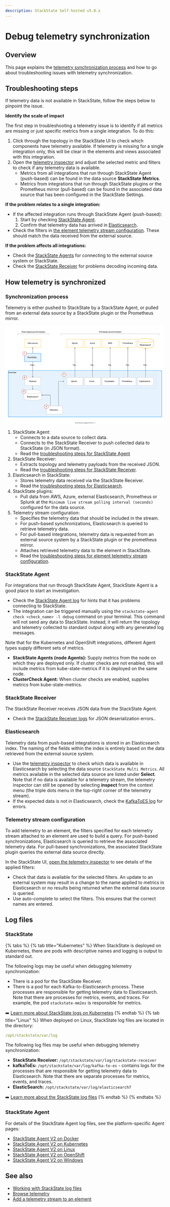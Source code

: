 ```yaml
---
description: StackState Self-hosted v5.0.x 
---
```


# Debug telemetry synchronization

## Overview

This page explains the [telemetry synchronization process](#synchronization-process) and how to go about troubleshooting issues with telemetry synchronization.

## Troubleshooting  steps

If telemetry data is not available in StackState, follow the steps below to pinpoint the issue.

**Identify the scale of impact**

The first step in troubleshooting a telemetry issue is to identify if all metrics are missing or just specific metrics from a single integration. To do this: 

1. Click through the topology in the StackState UI to check which components have telemetry available. If telemetry is missing for a single integration only, this will be clear in the elements and views associated with this integration. 
2. Open the [telemetry inspector](/use/metrics-and-events/browse-telemetry.md) and adjust the selected metric and filters to check if any telemetry data is available.
   * Metrics from all integrations that run through StackState Agent (push-based) can be found in the data source **StackState Metrics**. 
   * Metrics from integrations that run through StackState plugins or the Prometheus mirror (pull-based) can be found in the associated data source that has been configured in the StackState Settings. 

**If the problem relates to a single integration:**

* If the affected integration runs through StackState Agent (push-based):
  1. Start by checking [StackState Agent](#stackstate-agent).
  2. Confirm that telemetry data has arrived in [Elasticsearch](#elasticsearch).
* Check the filters in [the element telemetry stream configuration](#telemetry-stream-configuration). These should match the data received from the external source.

**If the problem affects all integrations:**

* Check the [StackState Agents](#stackstate-agent) for connecting to the external source system or StackState.
* Check the [StackState Receiver](#stackstate-receiver) for problems decoding incoming data.

## How telemetry is synchronized

### Synchronization process

Telemetry is either pushed to StackState by a StackState Agent, or pulled from an external data source by a StackState plugin or the Prometheus mirror.

![Telemetry synchronization process](/.gitbook/assets/telemetry-sync.svg)

1. StackState Agent:
   * Connects to a data source to collect data.
   * Connects to the StackState Receiver to push collected data to StackState (in JSON format).
   * Read the [troubleshooting steps for StackState Agent](#stackstate-agent)
2. StackState Receiver:
   * Extracts topology and telemetry payloads from the received JSON.
   * Read the [troubleshooting steps for StackState Receiver](#stackstate-receiver).
3. Elasticsearch in StackState:
   * Stores telemetry data received via the StackState Receiver. 
   * Read the [troubleshooting steps for Elasticsearch](#elasticsearch). 
4. StackState plugins:
   * Pull data from AWS, Azure, external Elasticsearch, Prometheus or Splunk at the `Minimum live stream polling interval (seconds)` configured for the data source.
5. Telemetry stream configuration:
   * Specifies the telemetry data that should be included in the stream.
   * For push-based synchronizations, Elasticsearch is queried to retrieve telemetry data.
   * For pull-based integrations, telemetry data is requested from an external source system by a StackState plugin or the prometheus mirror.
   * Attaches retrieved telemetry data to the element in StackState.
   * Read the [troubleshooting steps for element telemetry stream configuration](#telemetry-stream-configuration).

### StackState Agent

For integrations that run through StackState Agent, StackState Agent is a good place to start an investigation.
- Check the [StackState Agent log](#stackstate-agent) for hints that it has problems connecting to StackState.
- The integration can be triggered manually using the `stackstate-agent check <check_name> -l debug` command on your terminal. This command will not send any data to StackState. Instead, it will return the topology and telemetry collected to standard output along with any generated log messages.

Note that for the Kubernetes and OpenShift integrations, different Agent types supply different sets of metrics. 

- **StackState Agents (node Agents):** Supply metrics from the node on which they are deployed only. If cluster checks are not enabled, this will include metrics from kube-state-metrics if it is deployed on the same node.
- **ClusterCheck Agent:** When cluster checks are enabled, supplies metrics from kube-state-metrics.

### StackState Receiver

The StackState Receiver receives JSON data from the StackState Agent. 

- Check the [StackState Receiver logs](#stackstate) for JSON deserialization errors..

### Elasticsearch

Telemetry data from push-based integrations is stored in an Elasticsearch index. The naming of the fields within the index is entirely based on the data retrieved from the external source system.

- Use the [telemetry inspector](/use/metrics-and-events/browse-telemetry.md) to check which data is available in Elasticsearch by selecting the data source `StackState Multi Metrics`. All metrics available in the selected data source are listed under **Select**.  Note that if no data is available for a telemetry stream, the telemetry inspector can still be opened by selecting **inspect** from the context menu (the triple dots menu in the top-right corner of the telemetry stream). 
- If the expected data is not in Elasticsearch, check the [KafkaToES log](#stackstate) for errors.

### Telemetry stream configuration

To add telemetry to an element, the filters specified for each telemetry stream attached to an element are used to build a query. For push-based synchronizations, Elasticsearch is queried to retrieve the associated telemetry data. For pull-based synchronizations, the associated StackState plugin queries the external data source directly. 

In the StackState UI, [open the telemetry inspector](/use/metrics-and-events/browse-telemetry.md) to see details of the applied filters:

- Check that data is available for the selected filters. An update to an external system may result in a change to the name applied to metrics in Elasticsearch or no results being returned when the external data source is queried.
- Use auto-complete to select the filters. This ensures that the correct names are entered.

## Log files

### StackState

{% tabs %}
{% tab title="Kubernetes" %}
When StackState is deployed on Kubernetes, there are pods with descriptive names and logging is output to standard out.

The following logs may be useful when debugging telemetry synchronization:

* There is a pod for the StackState Receiver.
* There is a pod for each Kafka-to-Elasticsearch process. These processes are responsible for getting telemetry data to Elasticsearch. Note that there are processes for metrics, events, and traces. For example, the pod `stackstate-mm2es` is responsible for metrics.

➡️ [Learn more about StackState logs on Kubernetes](/configure/logging/kubernetes-logs.md)
{% endtab %}
{% tab title="Linux" %}
When deployed on Linux, StackState log files are located in the directory:

```yaml
/opt/stackstate/var/log
```

The following log files may be useful when debugging telemetry synchronization:

* **StackState Receiver:** `/opt/stackstate/var/log/stackstate-receiver`
* **kafkaToEs:** `/opt/stackstate/var/log/kafka-to-es` - contains logs for the processes that are responsible for getting telemetry data to Elasticsearch. Note that there are separate processes for metrics, events, and traces.
* **ElasticSearch:** `/opt/stackstate/var/log/elasticsearch7`

➡️ [Learn more about the StackState log files](/configure/logging/linux-logs.md)
{% endtab %}
{% endtabs %}

### StackState Agent

For details of the StackState Agent log files, see the platform-specific Agent pages:

* [StackState Agent V2 on Docker](/setup/agent/docker.md#log-files)
* [StackState Agent V2 on Kubernetes](/setup/agent/kubernetes.md#log-files)
* [StackState Agent V2 on Linux](/setup/agent/linux.md#log-files)
* [StackState Agent V2 on OpenShift](/setup/agent/openshift.md#log-files)
* [StackState Agent V2 on Windows](/setup/agent/windows.md#log-files)

## See also

* [Working with StackState log files](/configure/logging/README.md)
* [Browse telemetry](/use/metrics-and-events/browse-telemetry.md)
* [Add a telemetry stream to an element](/use/metrics-and-events/add-telemetry-to-element.md)
